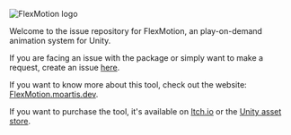 ![FlexMotion logo](https://flexmotion.moartis.dev/img/logo.png)

Welcome to the issue repository for FlexMotion, an play-on-demand animation system for Unity.

If you are facing an issue with the package or simply want to make a request, create an issue [here](https://github.com/MoArtis/Unity-SV-FlexMotion-Issues/issues/new/choose). 

If you want to know more about this tool, check out the website: [FlexMotion.moartis.dev](https://flexmotion.moartis.dev).

If you want to purchase the tool, it's available on [Itch.io]() or the [Unity asset store]().
